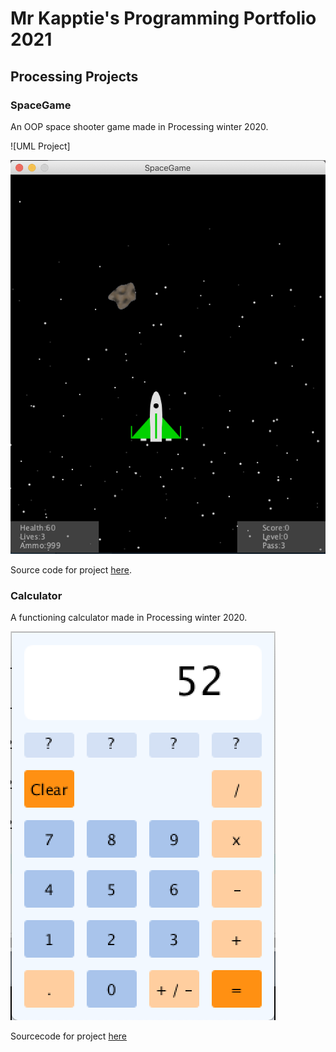 # Mr Kapptie's Programming Portfolio 2021

## Processing Projects

### SpaceGame

An OOP space shooter game made in Processing winter 2020.

![UML Project]

![SpaceGame](https://github.com/emildien9572/ProgrammingPortfolio/blob/gh-pages/images/SpaceGame.png)

Source code for project [here](https://github.com/emildien9572/ProgrammingPortfolio/tree/gh-pages/src/SpaceGame).

### Calculator

A functioning calculator made in Processing winter 2020.

![Calculator1](https://github.com/emildien9572/ProgrammingPortfolio/blob/gh-pages/images/Calculator1.png)

Sourcecode for project [here](https://github.com/emildien9572/ProgrammingPortfolio/tree/gh-pages/src/Calculator)
